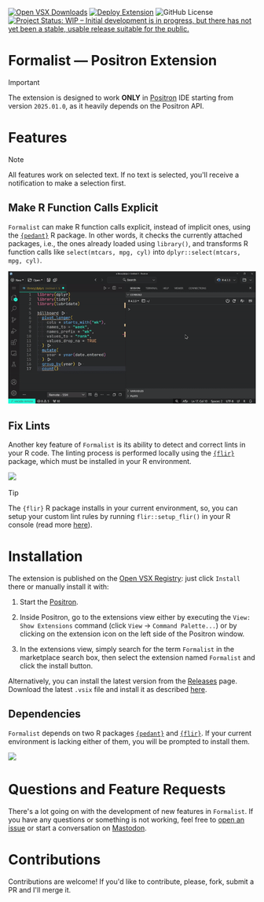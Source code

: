 <!-- badges: start -->
[![Open VSX Downloads](https://img.shields.io/open-vsx/dt/atsyplenkov/formalist?label=Open%20VSX%20downloads&color=c160ef)](https://open-vsx.org/extension/atsyplenkov/formalist) [![Deploy Extension](https://github.com/atsyplenkov/formalist/actions/workflows/publish-extensions.yml/badge.svg)](https://github.com/atsyplenkov/formalist/actions/workflows/publish-extensions.yml) ![GitHub License](https://img.shields.io/github/license/atsyplenkov/formalist?color=blue) [![Project Status: WIP – Initial development is in progress, but there has not yet been a stable, usable release suitable for the public.](https://img.shields.io/badge/repo_status-WIP-yellow)](https://www.repostatus.org/#wip)
<!-- badges: end -->

# Formalist — Positron Extension

> [!IMPORTANT]
> The extension is designed to work **ONLY** in
> [Positron](https://github.com/posit-dev/positron) IDE starting from version `2025.01.0`, as it heavily depends
> on the Positron API.

# Features

> [!NOTE]
> All features work on selected text. If no text is selected, you'll receive a notification to make a selection first.

## Make R Function Calls Explicit

`Formalist` can make R function calls explicit, instead of implicit ones, using the [`{pedant}`](https://github.com/wurli/pedant) R package. In other words, it checks the currently attached packages, i.e., the ones already loaded using `library()`, and transforms R function calls like `select(mtcars, mpg, cyl)` into `dplyr::select(mtcars, mpg, cyl)`.

![](https://github.com/atsyplenkov/formalist/raw/master/assets/formalist_demo.gif)

## Fix Lints

Another key feature of `Formalist` is its ability to detect and correct lints in your R code. The linting process is performed locally using the [`{flir}`](https://github.com/etiennebacher/flir) package, which must be installed in your R environment.

![](https://github.com/atsyplenkov/formalist/raw/master/assets/formalist_flir.gif)

> [!TIP]
> The `{flir}` R package installs in your current environment, so, you can setup your custom lint rules by running `flir::setup_flir()` in your R console (read more [here](https://flir.etiennebacher.com/articles/adding_rules)).

# Installation

The extension is published on the [Open VSX Registry](https://open-vsx.org/extension/atsyplenkov/formalist): just click `Install` there or manually install it with:

1) Start the [Positron](https://github.com/posit-dev/positron).

2) Inside Positron, go to the extensions view either by executing the `View: Show Extensions` command (click `View` -> `Command Palette...`) or by clicking on the extension icon on the left side of the Positron window.

3) In the extensions view, simply search for the term `Formalist` in the marketplace search box, then select the extension named `Formalist` and click the install button.

Alternatively, you can install the latest version from the [Releases](https://github.com/atsyplenkov/formalist/releases/) page. Download the latest `.vsix` file and install it as described [here](https://code.visualstudio.com/docs/editor/extension-marketplace#_install-from-a-vsix).

## Dependencies

`Formalist` depends on two R packages [`{pedant}`](https://github.com/wurli/pedant) and [`{flir}`](https://github.com/etiennebacher/flir). If your current environment is lacking either of them, you will be prompted to install them.

![](https://github.com/atsyplenkov/formalist/raw/master/assets/formalist_install.gif)

# Questions and Feature Requests

There's a lot going on with the development of new features in `Formalist`. If you have any questions or something is not working, feel free to [open an issue](https://github.com/atsyplenkov/formalist/issues) or start a conversation on [Mastodon](https://fosstodon.org/@atsyplenkov).


# Contributions

Contributions are welcome! If you'd like to contribute, please, fork, submit a PR and I'll merge it.

